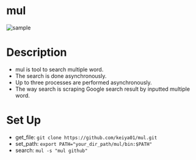 # mul
![sample](https://github.com/keiya01/mul/blob/master/mul.gif)

# Description
- mul is tool to search multiple word.
- The search is done asynchronously. 
- Up to three processes are performed asynchronously.
- The way search is scraping Google search result by inputted multiple word.

# Set Up
- get_file: `git clone https://github.com/keiya01/mul.git`
- set_path: `export PATH="your_dir_path/mul/bin:$PATH"`
- search: `mul -s "mul github"`
